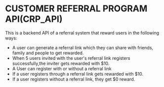 # CUSTOMER REFERRAL PROGRAM API(CRP_API)
This is a backend API of a referral system that reward users in the following ways:
- A user can generate a referral link which they can share with friends, family and people to get rewarded.
- When 5 users invited with the user's referral link registers successfully,the inviter gets rewarded with $10.
- A User can register with or without a referral link
- If a user registers through a referral link gets rewarded with $10.
- If a user registers without a referral link, they get $0 reward.
